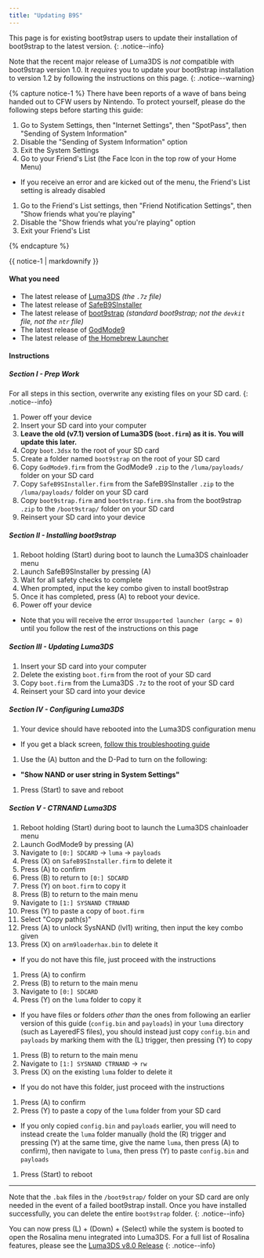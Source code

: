 ```yaml
---
title: "Updating B9S"
---
```


This page is for existing boot9strap users to update their installation of boot9strap to the latest version.
{: .notice--info}

Note that the recent major release of Luma3DS is *not* compatible with boot9strap version 1.0. It *requires* you to update your boot9strap installation to version 1.2 by following the instructions on this page.
{: .notice--warning}

{% capture notice-1 %}
There have been reports of a wave of bans being handed out to CFW users by Nintendo. To protect yourself, please do the following steps before starting this guide:

1. Go to System Settings, then "Internet Settings", then "SpotPass", then "Sending of System Information"
1. Disable the "Sending of System Information" option
1. Exit the System Settings
1. Go to your Friend's List (the Face Icon in the top row of your Home Menu)
  + If you receive an error and are kicked out of the menu, the Friend's List setting is already disabled
1. Go to the Friend's List settings, then "Friend Notification Settings", then "Show friends what you're playing"
1. Disable the "Show friends what you're playing" option
1. Exit your Friend's List

{% endcapture %}

<div class="notice--danger">{{ notice-1 | markdownify }}</div>

#### What you need

* The latest release of [Luma3DS](https://github.com/AuroraWright/Luma3DS/releases/latest) *(the `.7z` file)*
* The latest release of [SafeB9SInstaller](https://github.com/d0k3/SafeB9SInstaller/releases/latest)
* The latest release of [boot9strap](https://github.com/SciresM/boot9strap/releases/latest) *(standard boot9strap; not the `devkit` file, not the `ntr` file)*
* The latest release of [GodMode9](https://github.com/d0k3/GodMode9/releases/latest)
* The latest release of [the Homebrew Launcher](https://github.com/fincs/new-hbmenu/releases/latest)

#### Instructions

##### Section I - Prep Work

For all steps in this section, overwrite any existing files on your SD card.
{: .notice--info}

1. Power off your device
1. Insert your SD card into your computer
1. **Leave the old (v7.1) version of Luma3DS (`boot.firm`) as it is. You will update this later.**
1. Copy `boot.3dsx` to the root of your SD card
1. Create a folder named `boot9strap` on the root of your SD card
1. Copy `GodMode9.firm` from the GodMode9 `.zip` to the `/luma/payloads/` folder on your SD card
1. Copy `SafeB9SInstaller.firm` from the SafeB9SInstaller `.zip` to the `/luma/payloads/` folder on your SD card
1. Copy `boot9strap.firm` and `boot9strap.firm.sha` from the boot9strap `.zip` to the `/boot9strap/` folder on your SD card
1. Reinsert your SD card into your device

##### Section II - Installing boot9strap

1. Reboot holding (Start) during boot to launch the Luma3DS chainloader menu
1. Launch SafeB9SInstaller by pressing (A)
1. Wait for all safety checks to complete
1. When prompted, input the key combo given to install boot9strap
1. Once it has completed, press (A) to reboot your device.
1. Power off your device
  + Note that you will receive the error `Unsupported launcher (argc = 0)` until you follow the rest of the instructions on this page

##### Section III - Updating Luma3DS

1. Insert your SD card into your computer
1. Delete the existing `boot.firm` from the root of your SD card
1. Copy `boot.firm` from the Luma3DS `.7z` to the root of your SD card
1. Reinsert your SD card into your device

##### Section IV - Configuring Luma3DS

1. Your device should have rebooted into the Luma3DS configuration menu
  + If you get a black screen, [follow this troubleshooting guide](troubleshooting#ts_sys_b9s)
1. Use the (A) button and the D-Pad to turn on the following:    
  + **"Show NAND or user string in System Settings"**
1. Press (Start) to save and reboot

##### Section V - CTRNAND Luma3DS

1. Reboot holding (Start) during boot to launch the Luma3DS chainloader menu
1. Launch GodMode9 by pressing (A)
1. Navigate to `[0:] SDCARD` -> `luma` -> `payloads`
1. Press (X) on `SafeB9SInstaller.firm` to delete it
1. Press (A) to confirm
1. Press (B) to return to `[0:] SDCARD`
1. Press (Y) on `boot.firm` to copy it
1. Press (B) to return to the main menu
1. Navigate to `[1:] SYSNAND CTRNAND`
1. Press (Y) to paste a copy of `boot.firm`
1. Select "Copy path(s)"
1. Press (A) to unlock SysNAND (lvl1) writing, then input the key combo given
1. Press (X) on `arm9loaderhax.bin` to delete it
  + If you do not have this file, just proceed with the instructions
1. Press (A) to confirm
1. Press (B) to return to the main menu
1. Navigate to `[0:] SDCARD`
1. Press (Y) on the `luma` folder to copy it
  + If you have files or folders *other than* the ones from following an earlier version of this guide (`config.bin` and `payloads`) in your `luma` directory (such as LayeredFS files), you should instead just copy `config.bin` and `payloads` by marking them with the (L) trigger, then pressing (Y) to copy
1. Press (B) to return to the main menu
1. Navigate to `[1:] SYSNAND CTRNAND` -> `rw`
1. Press (X) on the existing `luma` folder to delete it
  + If you do not have this folder, just proceed with the instructions
1. Press (A) to confirm
1. Press (Y) to paste a copy of the `luma` folder from your SD card
  + If you only copied `config.bin` and `payloads` earlier, you will need to instead create the `luma` folder manually (hold the (R) trigger and pressing (Y) at the same time, give the name `luma`, then press (A) to confirm), then navigate to `luma`, then press (Y) to paste `config.bin` and `payloads`
1. Press (Start) to reboot

___

Note that the `.bak` files in the `/boot9strap/` folder on your SD card are only needed in the event of a failed boot9strap install. Once you have installed successfully, you can delete the entire `boot9strap` folder.
{: .notice--info}

You can now press (L) + (Down) + (Select) while the system is booted to open the Rosalina menu integrated into Luma3DS. For a full list of Rosalina features, please see the [Luma3DS v8.0 Release](https://github.com/AuroraWright/Luma3DS/releases/tag/v8.0)
{: .notice--info}